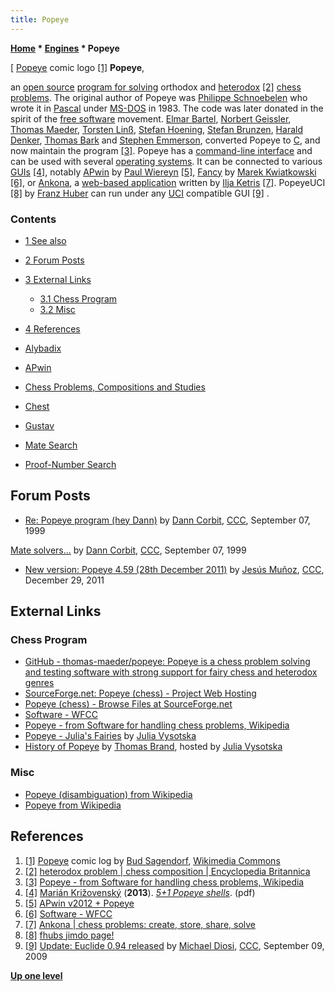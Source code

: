 ```yaml
---
title: Popeye
---
```

**[Home](Home "Home") \* [Engines](Engines "Engines") \* Popeye**



[ [Popeye](https://en.wikipedia.org/wiki/Popeye) comic logo <a id="cite-note-1" href="#cite-ref-1">[1]</a>
**Popeye**,  

an [open source](Category:Open_Source "Category:Open Source") [program for solving](Category:Problem "Category:Problem") orthodox and [heterodox](https://en.wikipedia.org/wiki/Heterodoxy) <a id="cite-note-2" href="#cite-ref-2">[2]</a> [chess problems](Chess_Problems,_Compositions_and_Studies "Chess Problems, Compositions and Studies"). The original author of Popeye was [Philippe Schnoebelen](index.php?title=Philippe_Schnoebelen&action=edit&redlink=1 "Philippe Schnoebelen (page does not exist)") who wrote it in [Pascal](Pascal "Pascal") under [MS-DOS](MS-DOS "MS-DOS") in 1983. The code was later donated in the spirit of the [free software](https://en.wikipedia.org/wiki/Free_software) movement. [Elmar Bartel](index.php?title=Elmar_Bartel&action=edit&redlink=1 "Elmar Bartel (page does not exist)"), [Norbert Geissler](index.php?title=Norbert_Geissler&action=edit&redlink=1 "Norbert Geissler (page does not exist)"), [Thomas Maeder](index.php?title=Thomas_Maeder&action=edit&redlink=1 "Thomas Maeder (page does not exist)"), [Torsten Linß](Torsten_Lin%C3%9F "Torsten Linß"), [Stefan Hoening](index.php?title=Stefan_Hoening&action=edit&redlink=1 "Stefan Hoening (page does not exist)"), [Stefan Brunzen](index.php?title=Stefan_Brunzen&action=edit&redlink=1 "Stefan Brunzen (page does not exist)"), [Harald Denker](index.php?title=Harald_Denker&action=edit&redlink=1 "Harald Denker (page does not exist)"), [Thomas Bark](index.php?title=Thomas_Bark&action=edit&redlink=1 "Thomas Bark (page does not exist)") and [Stephen Emmerson](index.php?title=Stephen_Emmerson&action=edit&redlink=1 "Stephen Emmerson (page does not exist)"), converted Popeye to [C](C "C"), and now maintain the program <a id="cite-note-3" href="#cite-ref-3">[3]</a>. Popeye has a [command-line interface](CLI "CLI") and can be used with several [operating systems](Software#OS "Software"). It can be connected to various [GUIs](GUI "GUI") <a id="cite-note-4" href="#cite-ref-4">[4]</a>, notably [APwin](APwin "APwin") by [Paul Wiereyn](Paul_Wiereyn "Paul Wiereyn") <a id="cite-note-5" href="#cite-ref-5">[5]</a>, [Fancy](index.php?title=Fancy&action=edit&redlink=1 "Fancy (page does not exist)") by [Marek Kwiatkowski](index.php?title=Marek_Kwiatkowski&action=edit&redlink=1 "Marek Kwiatkowski (page does not exist)") <a id="cite-note-6" href="#cite-ref-6">[6]</a>, or [Ankona](index.php?title=Ankona&action=edit&redlink=1 "Ankona (page does not exist)"), a [web-based application](https://en.wikipedia.org/wiki/Web_application) written by [Ilja Ketris](index.php?title=Ilja_Ketris&action=edit&redlink=1 "Ilja Ketris (page does not exist)") <a id="cite-note-7" href="#cite-ref-7">[7]</a>. PopeyeUCI <a id="cite-note-8" href="#cite-ref-8">[8]</a> by [Franz Huber](index.php?title=Franz_Huber&action=edit&redlink=1 "Franz Huber (page does not exist)") can run under any [UCI](UCI "UCI") compatible GUI <a id="cite-note-9" href="#cite-ref-9">[9]</a> . 



### Contents


* [1 See also](#see-also)
* [2 Forum Posts](#forum-posts)
* [3 External Links](#external-links)
	+ [3.1 Chess Program](#chess-program)
	+ [3.2 Misc](#misc)
* [4 References](#references)






* [Alybadix](Alybadix "Alybadix")
* [APwin](APwin "APwin")
* [Chess Problems, Compositions and Studies](Chess_Problems,_Compositions_and_Studies "Chess Problems, Compositions and Studies")
* [Chest](Chest "Chest")
* [Gustav](Gustav "Gustav")
* [Mate Search](Mate_Search "Mate Search")
* [Proof-Number Search](Proof-Number_Search "Proof-Number Search")


## Forum Posts


* [Re: Popeye program (hey Dann)](https://www.stmintz.com/ccc/index.php?id=67782) by [Dann Corbit](Dann_Corbit "Dann Corbit"), [CCC](CCC "CCC"), September 07, 1999


 [Mate solvers...](https://www.stmintz.com/ccc/index.php?id=67784) by [Dann Corbit](Dann_Corbit "Dann Corbit"), [CCC](CCC "CCC"), September 07, 1999
* [New version: Popeye 4.59 (28th December 2011)](http://www.talkchess.com/forum/viewtopic.php?t=41660) by [Jesús Muñoz](index.php?title=Jes%C3%BAs_Mu%C3%B1oz&action=edit&redlink=1 "Jesús Muñoz (page does not exist)"), [CCC](CCC "CCC"), December 29, 2011


## External Links


### Chess Program


* [GitHub - thomas-maeder/popeye: Popeye is a chess problem solving and testing software with strong support for fairy chess and heterodox genres](https://github.com/thomas-maeder/popeye)
* [SourceForge.net: Popeye (chess) - Project Web Hosting](http://popeye-chess.sourceforge.net/)
* [Popeye (chess) - Browse Files at SourceForge.net](http://sourceforge.net/projects/popeye-chess/files/)
* [Software - WFCC](http://www.wfcc.ch/software/)
* [Popeye - from Software for handling chess problems, Wikipedia](https://en.wikipedia.org/wiki/Software_for_handling_chess_problems#Popeye)
* [Popeye - Julia's Fairies](http://juliasfairies.com/software/popeye/) by [Julia Vysotska](https://plus.google.com/108188775028459511603/about)
* [History of Popeye](http://juliasfairies.com/software/popeye/history-of-popeye/) by [Thomas Brand](http://www.thbrand.de/), hosted by [Julia Vysotska](https://plus.google.com/108188775028459511603/about)


### Misc


* [Popeye (disambiguation) from Wikipedia](https://en.wikipedia.org/wiki/Popeye_%28disambiguation%29)
* [Popeye from Wikipedia](https://en.wikipedia.org/wiki/Popeye)


## References


1. <a id="cite-ref-1" href="#cite-note-1">[1]</a> [Popeye](https://en.wikipedia.org/wiki/Popeye) comic log by [Bud Sagendorf](https://en.wikipedia.org/wiki/Bud_Sagendorf), [Wikimedia Commons](https://en.wikipedia.org/wiki/Wikimedia_Commons)
2. <a id="cite-ref-2" href="#cite-note-2">[2]</a> [heterodox problem | chess composition | Encyclopedia Britannica](http://www.britannica.com/EBchecked/topic/264261/heterodox-problem)
3. <a id="cite-ref-3" href="#cite-note-3">[3]</a> [Popeye - from Software for handling chess problems, Wikipedia](https://en.wikipedia.org/wiki/Software_for_handling_chess_problems#Popeye)
4. <a id="cite-ref-4" href="#cite-note-4">[4]</a> [Marián Križovenský](https://soks.sk/author/superadminsoks/) (**2013**). *[5+1 Popeye shells](http://www.jurajlorinc.com/chess/5_1_Popeye_shells.pdf)*. (pdf)
5. <a id="cite-ref-5" href="#cite-note-5">[5]</a> [APwin v2012 + Popeye](http://alybadix.bl.ee/apwin.htm)
6. <a id="cite-ref-6" href="#cite-note-6">[6]</a> [Software - WFCC](http://www.wfcc.ch/software/)
7. <a id="cite-ref-7" href="#cite-note-7">[7]</a> [Ankona | chess problems: create, store, share, solve](http://www.ankona.ch/)
8. <a id="cite-ref-8" href="#cite-note-8">[8]</a> [fhubs jimdo page!](http://fhub.jimdo.com/)
9. <a id="cite-ref-9" href="#cite-note-9">[9]</a> [Update: Euclide 0.94 released](http://www.talkchess.com/forum/viewtopic.php?t=29702) by [Michael Diosi](index.php?title=Michael_Diosi&action=edit&redlink=1 "Michael Diosi (page does not exist)"), [CCC](CCC "CCC"), September 09, 2009

**[Up one level](Engines "Engines")**







 
